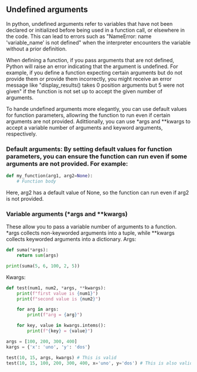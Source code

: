 ## Undefined arguments

In python, undefined arguments refer to variables that have not been declared or initialized before being used in a function call, or elsewhere in the code. This can lead to errors such as "NameError: name 'variable_name' is not defined" when the interpreter encounters the variable without a prior definition.

When defining a function, if you pass arguments that are not defined, Python will raise an error indicating that the argument is undefined. For example, if you define a function expecting certain arguments but do not provide them or provide them incorrectly, you might receive an error message like "display_results() takes 0 position arguments but 5 were not given" if the function is not set up to accept the given number of arguments.

To hande undefined arguments more elegantly, you can use default values for function parameters, allowring the function to run even if certain arguments are not provided. Adittionally, you can use \*args and \*\*kwargs to accept a variable number of arguments and keyword arguments, respectively.

### Default arguments: By setting default values for function parameters, you can ensure the function can run even if some arguments are not provided. For example:

```python
def my_function(arg1, arg2=None):
    # Function body
```

Here, arg2 has a default value of None, so the function can run even if arg2 is not provided.

### Variable arguments (\*args and \*\*kwargs)

These allow you to pass a variable number of arguments to a function. \*args collects non-keyworded arguments into a tuple, while \*\*kwargs collects keyworded arguments into a dictionary.
Args:

```python
def suma(*args):
    return sum(args)

print(suma(5, 6, 100, 2, 5))
```

Kwargs:

```python
def test(num1, num2, *args, **kwargs):
    print(f"first value is {num1}")
    print(f"second value is {num2}")

    for arg in args:
        print(f"arg = {arg}")

    for key, value in kwargs.intems():
        print(f"{key} = {value}")

args = [100, 200, 300, 400]
kargs = {'x': 'uno', 'y': 'dos'}

test(10, 15, args, kwargs) # This is valid
test(10, 15, 100, 200, 300, 400, x='uno', y='dos') # This is also valid
```
